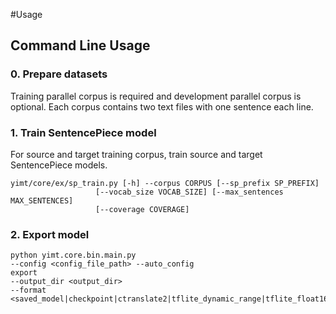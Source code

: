 #Usage

## Command Line Usage
### 0. Prepare datasets
Training parallel corpus is required and development parallel corpus is optional. Each corpus contains two text files with one sentence each line.

### 1. Train SentencePiece model
For source and target training corpus, train source and target SentencePiece models. 
```shell script
yimt/core/ex/sp_train.py [-h] --corpus CORPUS [--sp_prefix SP_PREFIX]
                   [--vocab_size VOCAB_SIZE] [--max_sentences MAX_SENTENCES]
                   [--coverage COVERAGE]
```

### 2. Export model
```shell script
python yimt.core.bin.main.py 
--config <config_file_path> --auto_config 
export
--output_dir <output_dir> 
--format <saved_model|checkpoint|ctranslate2|tflite_dynamic_range|tflite_float16>
```